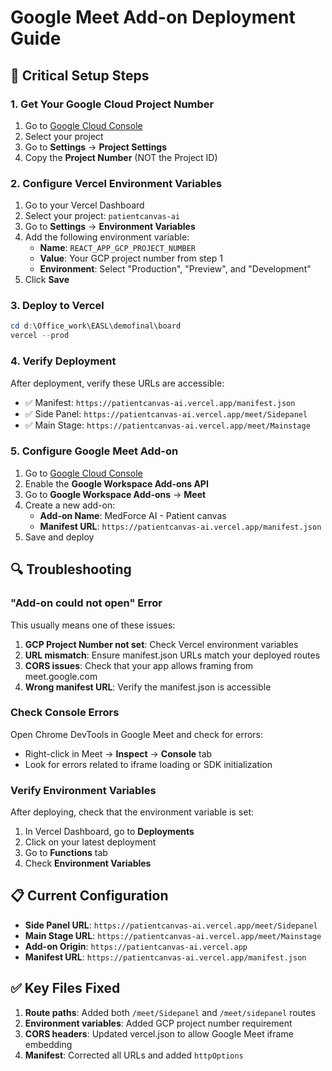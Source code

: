 # Google Meet Add-on Deployment Guide

## 🚨 Critical Setup Steps

### 1. Get Your Google Cloud Project Number

1. Go to [Google Cloud Console](https://console.cloud.google.com/)
2. Select your project
3. Go to **Settings** → **Project Settings**
4. Copy the **Project Number** (NOT the Project ID)

### 2. Configure Vercel Environment Variables

1. Go to your Vercel Dashboard
2. Select your project: `patientcanvas-ai`
3. Go to **Settings** → **Environment Variables**
4. Add the following environment variable:
   - **Name**: `REACT_APP_GCP_PROJECT_NUMBER`
   - **Value**: Your GCP project number from step 1
   - **Environment**: Select "Production", "Preview", and "Development"
5. Click **Save**

### 3. Deploy to Vercel

```powershell
cd d:\Office_work\EASL\demofinal\board
vercel --prod
```

### 4. Verify Deployment

After deployment, verify these URLs are accessible:

- ✅ Manifest: `https://patientcanvas-ai.vercel.app/manifest.json`
- ✅ Side Panel: `https://patientcanvas-ai.vercel.app/meet/Sidepanel`
- ✅ Main Stage: `https://patientcanvas-ai.vercel.app/meet/Mainstage`

### 5. Configure Google Meet Add-on

1. Go to [Google Cloud Console](https://console.cloud.google.com/)
2. Enable the **Google Workspace Add-ons API**
3. Go to **Google Workspace Add-ons** → **Meet**
4. Create a new add-on:
   - **Add-on Name**: MedForce AI - Patient canvas
   - **Manifest URL**: `https://patientcanvas-ai.vercel.app/manifest.json`
5. Save and deploy

## 🔍 Troubleshooting

### "Add-on could not open" Error

This usually means one of these issues:

1. **GCP Project Number not set**: Check Vercel environment variables
2. **URL mismatch**: Ensure manifest.json URLs match your deployed routes
3. **CORS issues**: Check that your app allows framing from meet.google.com
4. **Wrong manifest URL**: Verify the manifest.json is accessible

### Check Console Errors

Open Chrome DevTools in Google Meet and check for errors:
- Right-click in Meet → **Inspect** → **Console** tab
- Look for errors related to iframe loading or SDK initialization

### Verify Environment Variables

After deploying, check that the environment variable is set:
1. In Vercel Dashboard, go to **Deployments**
2. Click on your latest deployment
3. Go to **Functions** tab
4. Check **Environment Variables**

## 📋 Current Configuration

- **Side Panel URL**: `https://patientcanvas-ai.vercel.app/meet/Sidepanel`
- **Main Stage URL**: `https://patientcanvas-ai.vercel.app/meet/Mainstage`
- **Add-on Origin**: `https://patientcanvas-ai.vercel.app`
- **Manifest URL**: `https://patientcanvas-ai.vercel.app/manifest.json`

## ✅ Key Files Fixed

1. **Route paths**: Added both `/meet/Sidepanel` and `/meet/sidepanel` routes
2. **Environment variables**: Added GCP project number requirement
3. **CORS headers**: Updated vercel.json to allow Google Meet iframe embedding
4. **Manifest**: Corrected all URLs and added `httpOptions`
